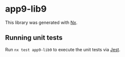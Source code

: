 # app9-lib9

This library was generated with [Nx](https://nx.dev).

## Running unit tests

Run `nx test app9-lib9` to execute the unit tests via [Jest](https://jestjs.io).
